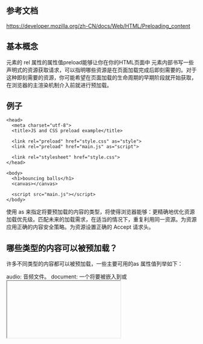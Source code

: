 ## 参考文档
https://developer.mozilla.org/zh-CN/docs/Web/HTML/Preloading_content

## 基本概念
 <link> 元素的 rel 属性的属性值preload能够让你在你的HTML页面中 <head>元素内部书写一些声明式的资源获取请求，可以指明哪些资源是在页面加载完成后即刻需要的。对于这种即刻需要的资源，你可能希望在页面加载的生命周期的早期阶段就开始获取，在浏览器的主渲染机制介入前就进行预加载。


## 例子
```
<head>
  <meta charset="utf-8">
  <title>JS and CSS preload example</title>

  <link rel="preload" href="style.css" as="style">
  <link rel="preload" href="main.js" as="script">

  <link rel="stylesheet" href="style.css">
</head>

<body>
  <h1>bouncing balls</h1>
  <canvas></canvas>

  <script src="main.js"></script>
</body>
```
使用 as 来指定将要预加载的内容的类型，将使得浏览器能够：更精确地优化资源加载优先级。匹配未来的加载需求，在适当的情况下，重复利用同一资源。为资源应用正确的内容安全策略。为资源设置正确的 Accept 请求头。

## 哪些类型的内容可以被预加载？
许多不同类型的内容都可以被预加载，一些主要可用的as 属性值列举如下：

audio: 音频文件。
document: 一个将要被嵌入到<frame>或<iframe>内部的HTML文档。
embed: 一个将要被嵌入到<embed>元素内部的资源。
fetch: 那些将要通过fetch和XHR请求来获取的资源，比如一个ArrayBuffer或JSON文件。
font: 字体文件。
image: 图片文件。
object: 一个将会被嵌入到<embed>元素内的文件。
script: JavaScript文件。
style: 样式表。
track: WebVTT文件。
worker: 一个JavaScript的web worker或shared worker。
video: 视频文件。

## 包含一个MIME类型
<link> 元素可以接受一个type属性。这一属性可以包含该元素所指向资源的MIME类型。在浏览器进行预加载的时候，这个属性值将会非常有用——浏览器将使用type属性来判断它是否支持这一资源，如果浏览器支持这一类型资源的预加载，下载将会开始，否则便对其加以忽略。
```
<head>
  <meta charset="utf-8">
  <title>Video preload example</title>

  <link rel="preload" href="sintel-short.mp4" as="video" type="video/mp4">
</head>
<body>
  <video controls>
    <source src="sintel-short.mp4" type="video/mp4">
    <source src="sintel-short.webm" type="video/webm">
    <p>Your browser doesn't support HTML5 video. Here is a <a href="sintel-short.mp4">link to the video</a> instead.</p>
  </video>
</body>
```
> 渐进式

## 跨域获取
如果你已经有了一个可以正确工作的CORS设置，那么你也可以同样成功的预加载那些跨域资源，只需要你在<link>元素中设置好crossorigin属性即可。一个有趣的情况是，如果你需要获取的是字体文件，那么即使是非跨域的情况下，也需要应用这一属性。因为各种各样的原因，这些获取请求必须使用以匿名模式使用CORS（如果你对其中的细节感兴趣，可以查看Font fetching requirements一文）。
```
<link rel="preload" href="fonts/cicle_fina-webfont.woff2" as="font" type="font/woff2" crossorigin="anonymous">
```
## 包含媒体
<link>元素有一个很棒的特性是它们能够接受一个media属性。它们可以接受媒体类型或有效的媒体查询作为属性值，这将令你能够使用响应式的预加载！

```
<head>
  <meta charset="utf-8">
  <title>Responsive preload example</title>

  <link rel="preload" href="bg-image-narrow.png" as="image" media="(max-width: 600px)">
  <link rel="preload" href="bg-image-wide.png" as="image" media="(min-width: 601px)">

  <link rel="stylesheet" href="main.css">
</head>
<body>
  <header>
    <h1>My site</h1>
  </header>

  <script>
    var mediaQueryList = window.matchMedia("(max-width: 600px)");
    var header = document.querySelector('header');

    if(mediaQueryList.matches) {
      header.style.backgroundImage = 'url(bg-image-narrow.png)';
    } else {
      header.style.backgroundImage = 'url(bg-image-wide.png)';
    }
  </script>
</body>
```

> 当用户在使用较窄屏幕的设备时，较窄的图片将会被预加载，而在较宽的设备上，较宽的图片将被预加载。然后我们仍需要在header元素上附加合适的图片——通过Window.matchMedia / MediaQueryList 来加以实现

## 其他资源预加载机制
还存在一些其他预加载机制，但没有哪个会比<link rel="preload">在大多数情况下更符合你的需要和预期：

* ```<link rel="prefetch">``` 已经被许多浏览器支持了相当长的时间，但它是意图预获取一些资源，以备下一个导航/页面使用（比如，当你去到下一个页面时）。这很好，但对当前的页面并没有什么助益。此外，浏览器会给使用prefetch的资源一个相对较低的优先级——与使用preload的资源相比。毕竟，当前的页面比下一个页面相对更加重要。查看Link prefetching FAQ可以了解更多细节。
* ```<link rel="subresource">```被Chrome支持了有一段时间，并且已经有些搔到预加载当前导航/页面（所含有的资源）的痒处了。但它有一个问题——没有办法处理所获取内容的优先级（as也并不存在），所以最终，这些资源会以一个相当低的优先级被加载，这使得它能提供的帮助相当有限。
除以上这些意外，还有大量的基于脚本的资源加载器。但这些加载器对于浏览器的加载优先级队列完全束手无策，这也使得他们不得不屈服于同样的性能问题。

#### 实现
1. 使用HTML标签
```HTML
<img src="http://pic26.nipic.com/20121213/6168183 0044449030002.jpg" style="display:none"/>
```
2. 使用Image对象
```JavaScript
<script src="./myPreload.js"></script>
//myPreload.js文件
var image= new Image()
image.src="http://pic26.nipic.com/20121213/6168183 004444903000 2.jpg"
```
3. ajax

4. PreloadJS库
